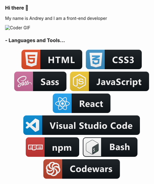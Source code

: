 ### Hi there 👋
My name is Andrey and I am a front-end developer

<img src="https://media.giphy.com/media/SWoSkN6DxTszqIKEqv/giphy.gif" alt="Coder GIF" width="400" height="300">

### - Languages and Tools...

<p align="center">
 
<!-- For more icons please follow  https://github.com/MikeCodesDotNET/ColoredBadges -->

<img src="https://raw.githubusercontent.com/MikeCodesDotNET/ColoredBadges/master/svg/dev/languages/html.svg" alt="html" style="vertical-align:top; margin:4px">    
<img src="https://raw.githubusercontent.com/MikeCodesDotNET/ColoredBadges/master/svg/dev/languages/css3.svg" alt="html" style="vertical-align:top; margin:4px">    
<img src="https://raw.githubusercontent.com/MikeCodesDotNET/ColoredBadges/master/svg/dev/languages/sass.svg" alt="html" style="vertical-align:top; margin:4px">    
<img src="https://raw.githubusercontent.com/MikeCodesDotNET/ColoredBadges/master/svg/dev/languages/js.svg" alt="html" style="vertical-align:top; margin:4px">    
<img src="https://raw.githubusercontent.com/MikeCodesDotNET/ColoredBadges/master/svg/dev/frameworks/react.svg" alt="html" style="vertical-align:top; margin:4px">
<img src="https://raw.githubusercontent.com/MikeCodesDotNET/ColoredBadges/master/svg/dev/tools/visualstudio_code.svg" alt="html" style="vertical-align:top; margin:4px"> 
<img src="https://raw.githubusercontent.com/MikeCodesDotNET/ColoredBadges/4a38660afb7be89a6032218589b4454a1285c7f8/svg/dev/services/npm.svg" alt="html" style="vertical-align:top; margin:4px"> 
<img src="https://raw.githubusercontent.com/MikeCodesDotNET/ColoredBadges/master/svg/dev/tools/bash.svg" alt="html" style="vertical-align:top; margin:4px">
<a href='https://www.codewars.com/users/Siberfox'><img src="https://raw.githubusercontent.com/MikeCodesDotNET/ColoredBadges/master/svg/dev/services/codewars.svg" alt="html" style="vertical-align:top; margin:4px"></a>
</p>
